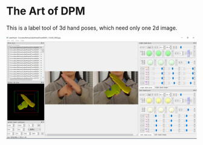 # The Art of DPM

This is a label tool of 3d hand poses, which need only one 2d image.

![gui screenshot](/doc/preview.png?raw=true)


